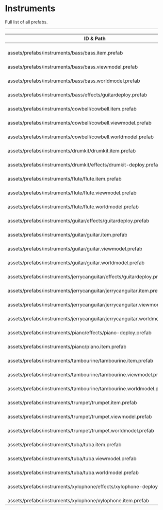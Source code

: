 # Instruments
Full list of all <Badge type="warning" text="33"/> prefabs.

---
| ID & Path |
| --- |
| <Badge type="tip" text="3808590700"/> <br> assets/prefabs/instruments/bass/bass.item.prefab |
| <Badge type="tip" text="3732483277"/> <br> assets/prefabs/instruments/bass/bass.viewmodel.prefab |
| <Badge type="tip" text="466586241"/> <br> assets/prefabs/instruments/bass/bass.worldmodel.prefab |
| <Badge type="tip" text="2017578695"/> <br> assets/prefabs/instruments/bass/effects/guitardeploy.prefab |
| <Badge type="tip" text="2512571849"/> <br> assets/prefabs/instruments/cowbell/cowbell.item.prefab |
| <Badge type="tip" text="2419272002"/> <br> assets/prefabs/instruments/cowbell/cowbell.viewmodel.prefab |
| <Badge type="tip" text="2398006336"/> <br> assets/prefabs/instruments/cowbell/cowbell.worldmodel.prefab |
| <Badge type="tip" text="4105154370"/> <br> assets/prefabs/instruments/drumkit/drumkit.item.prefab |
| <Badge type="tip" text="2752408611"/> <br> assets/prefabs/instruments/drumkit/effects/drumkit-deploy.prefab |
| <Badge type="tip" text="3681803929"/> <br> assets/prefabs/instruments/flute/flute.item.prefab |
| <Badge type="tip" text="655617822"/> <br> assets/prefabs/instruments/flute/flute.viewmodel.prefab |
| <Badge type="tip" text="3433143072"/> <br> assets/prefabs/instruments/flute/flute.worldmodel.prefab |
| <Badge type="tip" text="857518426"/> <br> assets/prefabs/instruments/guitar/effects/guitardeploy.prefab |
| <Badge type="tip" text="343454483"/> <br> assets/prefabs/instruments/guitar/guitar.item.prefab |
| <Badge type="tip" text="3578005381"/> <br> assets/prefabs/instruments/guitar/guitar.viewmodel.prefab |
| <Badge type="tip" text="2491371811"/> <br> assets/prefabs/instruments/guitar/guitar.worldmodel.prefab |
| <Badge type="tip" text="131141782"/> <br> assets/prefabs/instruments/jerrycanguitar/effects/guitardeploy.prefab |
| <Badge type="tip" text="2818397733"/> <br> assets/prefabs/instruments/jerrycanguitar/jerrycanguitar.item.prefab |
| <Badge type="tip" text="2474318648"/> <br> assets/prefabs/instruments/jerrycanguitar/jerrycanguitar.viewmodel.prefab |
| <Badge type="tip" text="1075187559"/> <br> assets/prefabs/instruments/jerrycanguitar/jerrycanguitar.worldmodel.prefab |
| <Badge type="tip" text="2017131046"/> <br> assets/prefabs/instruments/piano/effects/piano-deploy.prefab |
| <Badge type="tip" text="4208975848"/> <br> assets/prefabs/instruments/piano/piano.item.prefab |
| <Badge type="tip" text="795191325"/> <br> assets/prefabs/instruments/tambourine/tambourine.item.prefab |
| <Badge type="tip" text="3919993556"/> <br> assets/prefabs/instruments/tambourine/tambourine.viewmodel.prefab |
| <Badge type="tip" text="2643714151"/> <br> assets/prefabs/instruments/tambourine/tambourine.worldmodel.prefab |
| <Badge type="tip" text="2858251292"/> <br> assets/prefabs/instruments/trumpet/trumpet.item.prefab |
| <Badge type="tip" text="2181308747"/> <br> assets/prefabs/instruments/trumpet/trumpet.viewmodel.prefab |
| <Badge type="tip" text="966424128"/> <br> assets/prefabs/instruments/trumpet/trumpet.worldmodel.prefab |
| <Badge type="tip" text="483115738"/> <br> assets/prefabs/instruments/tuba/tuba.item.prefab |
| <Badge type="tip" text="344338973"/> <br> assets/prefabs/instruments/tuba/tuba.viewmodel.prefab |
| <Badge type="tip" text="3041705598"/> <br> assets/prefabs/instruments/tuba/tuba.worldmodel.prefab |
| <Badge type="tip" text="3153095589"/> <br> assets/prefabs/instruments/xylophone/effects/xylophone-deploy.prefab |
| <Badge type="tip" text="3068913939"/> <br> assets/prefabs/instruments/xylophone/xylophone.item.prefab |
